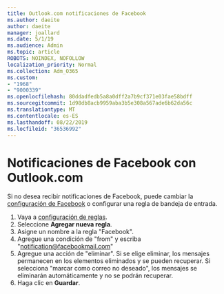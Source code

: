 ```yaml
---
title: Outlook.com notificaciones de Facebook
ms.author: daeite
author: daeite
manager: joallard
ms.date: 5/1/19
ms.audience: Admin
ms.topic: article
ROBOTS: NOINDEX, NOFOLLOW
localization_priority: Normal
ms.collection: Adm_O365
ms.custom:
- "1968"
- "9000339"
ms.openlocfilehash: 80ddadfedb5a8a0dff2a7b9cf371e03fae58bdff
ms.sourcegitcommit: 1d98db8acb9959aba3b5e308a567ade6b62da56c
ms.translationtype: MT
ms.contentlocale: es-ES
ms.lasthandoff: 08/22/2019
ms.locfileid: "36536992"
---
```

# <a name="facebook-notifications-using-outlookcom"></a>Notificaciones de Facebook con Outlook.com

Si no desea recibir notificaciones de Facebook, puede cambiar la [configuración de Facebook](https://www.facebook.com/settings?tab=notifications) o configurar una regla de bandeja de entrada.

1. Vaya a [configuración de reglas](https://outlook.live.com/mail/options/mail/rules/inboxRules).
1. Seleccione **Agregar nueva regla**.
1. Asigne un nombre a la regla "Facebook".
1. Agregue una condición de "from" y escriba "notification@facebookmail.com"
1. Agregue una acción de "eliminar". Si se elige eliminar, los mensajes permanecen en los elementos eliminados y se pueden recuperar. Si selecciona "marcar como correo no deseado", los mensajes se eliminarán automáticamente y no se podrán recuperar.
1. Haga clic en **Guardar**.